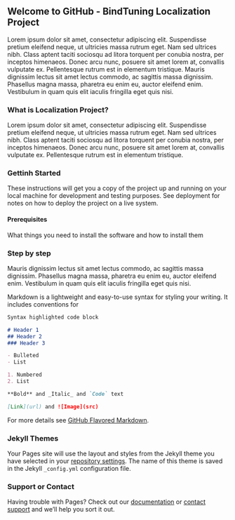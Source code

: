 ## Welcome to GitHub - BindTuning Localization Project

Lorem ipsum dolor sit amet, consectetur adipiscing elit. Suspendisse pretium eleifend neque, ut ultricies massa rutrum eget. Nam sed ultrices nibh. Class aptent taciti sociosqu ad litora torquent per conubia nostra, per inceptos himenaeos. Donec arcu nunc, posuere sit amet lorem at, convallis vulputate ex. Pellentesque rutrum est in elementum tristique. Mauris dignissim lectus sit amet lectus commodo, ac sagittis massa dignissim. Phasellus magna massa, pharetra eu enim eu, auctor eleifend enim. Vestibulum in quam quis elit iaculis fringilla eget quis nisi.

### What is Localization Project?

Lorem ipsum dolor sit amet, consectetur adipiscing elit. Suspendisse pretium eleifend neque, ut ultricies massa rutrum eget. Nam sed ultrices nibh. Class aptent taciti sociosqu ad litora torquent per conubia nostra, per inceptos himenaeos. Donec arcu nunc, posuere sit amet lorem at, convallis vulputate ex. Pellentesque rutrum est in elementum tristique. 


### Gettinh Started

These instructions will get you a copy of the project up and running on your local machine for development and testing purposes. See deployment for notes on how to deploy the project on a live system.


#### Prerequisites

What things you need to install the software and how to install them

### Step by step

Mauris dignissim lectus sit amet lectus commodo, ac sagittis massa dignissim. Phasellus magna massa, pharetra eu enim eu, auctor eleifend enim. Vestibulum in quam quis elit iaculis fringilla eget quis nisi.




Markdown is a lightweight and easy-to-use syntax for styling your writing. It includes conventions for

```markdown
Syntax highlighted code block

# Header 1
## Header 2
### Header 3

- Bulleted
- List

1. Numbered
2. List

**Bold** and _Italic_ and `Code` text

[Link](url) and ![Image](src)
```

For more details see [GitHub Flavored Markdown](https://guides.github.com/features/mastering-markdown/).

### Jekyll Themes

Your Pages site will use the layout and styles from the Jekyll theme you have selected in your [repository settings](https://github.com/SofiaBind/bindlocalizationproject/settings). The name of this theme is saved in the Jekyll `_config.yml` configuration file.

### Support or Contact

Having trouble with Pages? Check out our [documentation](https://help.github.com/categories/github-pages-basics/) or [contact support](https://github.com/contact) and we’ll help you sort it out.
